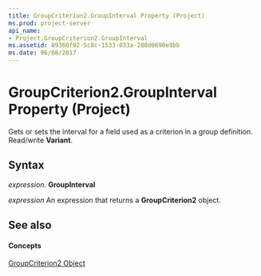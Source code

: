 ```yaml
---
title: GroupCriterion2.GroupInterval Property (Project)
ms.prod: project-server
api_name:
- Project.GroupCriterion2.GroupInterval
ms.assetid: 89360f92-5c8c-1533-033a-288d0690e9bb
ms.date: 06/08/2017
---
```



# GroupCriterion2.GroupInterval Property (Project)

Gets or sets the interval for a field used as a criterion in a group definition. Read/write **Variant**.


## Syntax

 _expression_. **GroupInterval**

 _expression_ An expression that returns a **GroupCriterion2** object.


## See also


#### Concepts


[GroupCriterion2 Object](groupcriterion2-object-project.md)

